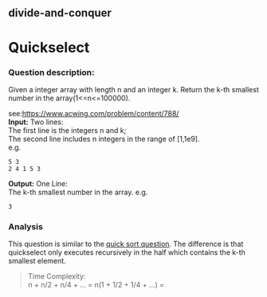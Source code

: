 ## divide-and-conquer
# Quickselect

### Question description:

Given a integer array with length n and an integer k. Return the k-th smallest number in the array(1<=n<=100000).

see:<https://www.acwing.com/problem/content/788/>  
**Input:**
Two lines:  
The first line is the integers n and k;  
The second line includes n integers in the range of [1,1e9].  
e.g.
```
5 3
2 4 1 5 3
```
**Output:**
One Line:  
The k-th smallest number in the array.
e.g.
```
3
```
### Analysis

This question is similar to the [quick sort question](https://github.com/David-Ze-Liang/algorithm_questions/tree/main/quick%20sort). The difference is that quickselect only executes recursively in the half which contains the k-th smallest element.

> Time Complexity:  
n + n/2 + n/4 + ... = n(1 + 1/2 + 1/4 + ...) = 

